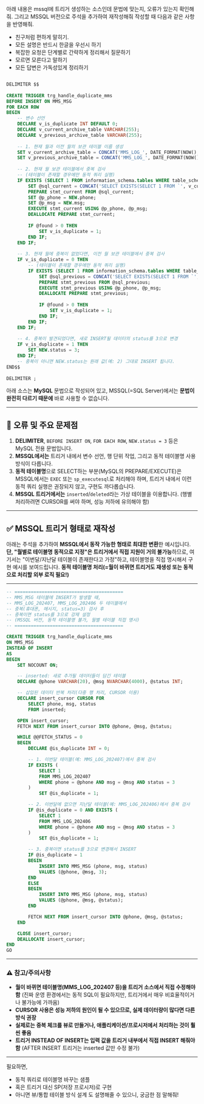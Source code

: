 아래 내용은 mssql에 트리거 생성하는 소스인데 문법에 맞는지, 오류가 있는지 확인해줘.
그리고 MSSQL 버전으로 주석을 추가하여 재작성해줘
작성할 때 다음과 같은 사항을 반영해줘.
- 친구처럼 편하게 말히기.
- 모든 설명은 반드시 한글을 우선시 하기
- 복잡한 요청은 단계별로 간략하게 정리해서 질문하기
- 모르면 모른다고 말하기
- 모든 답변은 가독성있게 정리하기


```sql

DELIMITER $$
 
CREATE TRIGGER trg_handle_duplicate_mms
BEFORE INSERT ON MMS_MSG
FOR EACH ROW
BEGIN
    -- 변수 선언
    DECLARE v_is_duplicate INT DEFAULT 0;
    DECLARE v_current_archive_table VARCHAR(255);
    DECLARE v_previous_archive_table VARCHAR(255);
 
    -- 1. 현재 월과 이전 월의 보관 테이블 이름 생성
    SET v_current_archive_table = CONCAT('MMS_LOG_', DATE_FORMAT(NOW(), '%Y%m'));
    SET v_previous_archive_table = CONCAT('MMS_LOG_', DATE_FORMAT(NOW() - INTERVAL 1 MONTH, '%Y%m'));
 
    -- 2. 현재 월 보관 테이블에서 중복 검사
    -- (테이블이 존재할 경우에만 동적 쿼리 실행)
    IF EXISTS (SELECT 1 FROM information_schema.tables WHERE table_schema = DATABASE() AND table_name = v_current_archive_table) THEN
        SET @sql_current = CONCAT('SELECT EXISTS(SELECT 1 FROM `', v_current_archive_table, '` WHERE phone = ? AND msg = ? AND status = 3) INTO @found');
        PREPARE stmt_current FROM @sql_current;
        SET @p_phone = NEW.phone;
        SET @p_msg = NEW.msg;
        EXECUTE stmt_current USING @p_phone, @p_msg;
        DEALLOCATE PREPARE stmt_current;
 
        IF @found > 0 THEN
            SET v_is_duplicate = 1;
        END IF;
    END IF;
 
    -- 3. 현재 월에 중복이 없었다면, 이전 월 보관 테이블에서 중복 검사
    IF v_is_duplicate = 0 THEN
        -- (테이블이 존재할 경우에만 동적 쿼리 실행)
        IF EXISTS (SELECT 1 FROM information_schema.tables WHERE table_schema = DATABASE() AND table_name = v_previous_archive_table) THEN
            SET @sql_previous = CONCAT('SELECT EXISTS(SELECT 1 FROM `', v_previous_archive_table, '` WHERE phone = ? AND msg = ? AND status = 3) INTO @found');
            PREPARE stmt_previous FROM @sql_previous;
            EXECUTE stmt_previous USING @p_phone, @p_msg;
            DEALLOCATE PREPARE stmt_previous;
 
            IF @found > 0 THEN
                SET v_is_duplicate = 1;
            END IF;
        END IF;
    END IF;
 
    -- 4. 중복이 발견되었다면, 새로 INSERT될 데이터의 status를 3으로 변경
    IF v_is_duplicate = 1 THEN
        SET NEW.status = 3;
    END IF;
    -- 중복이 아니면 NEW.status는 원래 값(예: 2) 그대로 INSERT 됩니다.
END$$
 
DELIMITER ;
```



아래 소스는 **MySQL** 문법으로 작성되어 있고,
MSSQL(=SQL Server)에서는 **문법이 완전히 다르기 때문에** 바로 사용할 수 없습니다.

---

## 🔎 **오류 및 주요 문제점**

1. **DELIMITER**, `BEFORE INSERT ON`, `FOR EACH ROW`, `NEW.status = 3` 등은 MySQL 전용 문법입니다.
2. **MSSQL에서는** 트리거 내에서 변수 선언, 행 단위 작업, 그리고 동적 테이블명 사용 방식이 다릅니다.
3. **동적 테이블명**으로 SELECT하는 부분(MySQL의 PREPARE/EXECUTE)은 MSSQL에서는 `EXEC` 또는 `sp_executesql`로 처리해야 하며,
   트리거 내에서 이런 동적 쿼리 실행은 권장되지 않고, 구현도 까다롭습니다.
4. **MSSQL 트리거에서는** `inserted`/`deleted`라는 가상 테이블을 이용합니다.
   (행별 처리하려면 CURSOR를 써야 하며, 성능 저하에 유의해야 함)

---

## ✅ **MSSQL 트리거 형태로 재작성**

아래는 주석을 추가하여 **MSSQL에서 동작 가능한 형태로 최대한 변환**한 예시입니다.
**단, "월별로 테이블명 동적으로 지정"은 트리거에서 직접 지원이 거의 불가능**하므로,
여기서는 "이번달/지난달 테이블이 존재한다고 가정"하고,
테이블명을 직접 명시해서 구현 예시를 보여드립니다.
**동적 테이블명 처리(=월이 바뀌면 트리거도 재생성 또는 동적으로 처리할 외부 로직 필요!)**

---

```sql
-- ========================================
-- MMS_MSG 테이블에 INSERT가 발생할 때,
-- MMS_LOG_202407, MMS_LOG_202406 두 테이블에서
-- 중복(휴대폰, 메시지, status=3) 검사 후
-- 중복이면 status를 3으로 강제 설정
-- (MSSQL 버전, 동적 테이블명 불가, 월별 테이블 직접 명시)
-- ========================================

CREATE TRIGGER trg_handle_duplicate_mms
ON MMS_MSG
INSTEAD OF INSERT
AS
BEGIN
    SET NOCOUNT ON;

    -- inserted: 새로 추가될 데이터들이 담긴 테이블
    DECLARE @phone VARCHAR(20), @msg NVARCHAR(4000), @status INT;

    -- 삽입된 데이터 반복 처리(다중 행 처리, CURSOR 이용)
    DECLARE insert_cursor CURSOR FOR
        SELECT phone, msg, status
        FROM inserted;

    OPEN insert_cursor;
    FETCH NEXT FROM insert_cursor INTO @phone, @msg, @status;

    WHILE @@FETCH_STATUS = 0
    BEGIN
        DECLARE @is_duplicate INT = 0;

        -- 1. 이번달 테이블(예: MMS_LOG_202407)에서 중복 검사
        IF EXISTS (
            SELECT 1
            FROM MMS_LOG_202407
            WHERE phone = @phone AND msg = @msg AND status = 3
        )
            SET @is_duplicate = 1;

        -- 2. 이번달에 없으면 지난달 테이블(예: MMS_LOG_202406)에서 중복 검사
        IF @is_duplicate = 0 AND EXISTS (
            SELECT 1
            FROM MMS_LOG_202406
            WHERE phone = @phone AND msg = @msg AND status = 3
        )
            SET @is_duplicate = 1;

        -- 3. 중복이면 status를 3으로 변경해서 INSERT
        IF @is_duplicate = 1
        BEGIN
            INSERT INTO MMS_MSG (phone, msg, status)
            VALUES (@phone, @msg, 3);
        END
        ELSE
        BEGIN
            INSERT INTO MMS_MSG (phone, msg, status)
            VALUES (@phone, @msg, @status);
        END

        FETCH NEXT FROM insert_cursor INTO @phone, @msg, @status;
    END

    CLOSE insert_cursor;
    DEALLOCATE insert_cursor;
END
GO
```

---

### ⚠️ **참고/주의사항**

* **월이 바뀌면 테이블명(MMS\_LOG\_202407 등)을 트리거 소스에서 직접 수정해야 함**
  (진짜 운영 환경에서는 동적 SQL이 필요하지만, 트리거에서 매우 비효율적이거나 불가능에 가까움)
* **CURSOR 사용은 성능 저하의 원인이 될 수 있으므로, 실제 데이터량이 많다면 다른 방식 권장**
* **실제로는 중복 체크를 뷰로 만들거나, 애플리케이션/프로시저에서 처리하는 것이 훨씬 좋음**
* **트리거 INSTEAD OF INSERT는 입력 값을 트리거 내부에서 직접 INSERT 해줘야 함**
  (AFTER INSERT 트리거는 inserted 값만 수정 불가)

---

필요하면,

* 동적 쿼리로 테이블명 바꾸는 샘플
* 혹은 트리거 대신 SP(저장 프로시저)로 구현
* 아니면 뷰/통합 테이블 방식 설계
  도 설명해줄 수 있으니, 궁금한 점 말해줘!
